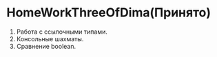 # HomeWorkThreeOfDima(Принято)

1) Работа с ссылочными типами.
2) Консольные шахматы.
3) Сравнение boolean.
